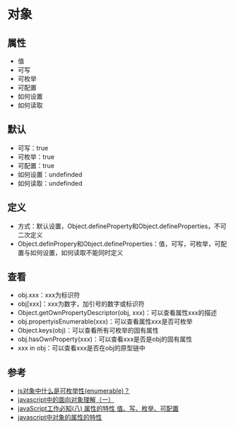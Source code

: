 ﻿# 对象

## 属性

- 值
- 可写
- 可枚举
- 可配置
- 如何设置
- 如何读取

## 默认

- 可写：true
- 可枚举：true
- 可配置：true
- 如何设置：undefinded
- 如何读取：undefinded

## 定义

- 方式：默认设置，Object.defineProperty和Object.defineProperties，不可二次定义
- Object.definPropery和Object.defineProperties：值，可写，可枚举，可配置与如何设置，如何读取不能同时定义

## 查看

- obj.xxx：xxx为标识符
- obj[xxx]：xxx为数字，加引号的数字或标识符
- Object.getOwnPropertyDescriptor(obj, xxx)：可以查看属性xxx的描述
- obj.propertyisEnumerable(xxx)：可以查看属性xxx是否可枚举
- Object.keys(obj)：可以查看所有可枚举的固有属性
- obj.hasOwnProperty(xxx)：可以查看xxx是否是obj的固有属性
- xxx in obj：可以查看xxx是否在obj的原型链中


## 参考

- [js对象中什么是可枚举性(enumerable)？](https://segmentfault.com/a/1190000002953364)
- [javascript中的面向对象理解（一）](http://blog.csdn.net/u014516981/article/details/52865035)
- [javaScript工作必知(八) 属性的特性 值、写、枚举、可配置](http://www.cnblogs.com/fandong90/p/5543653.html)
- [javascript中对象的属性的特性](http://www.cnblogs.com/yugege/p/4823863.html)